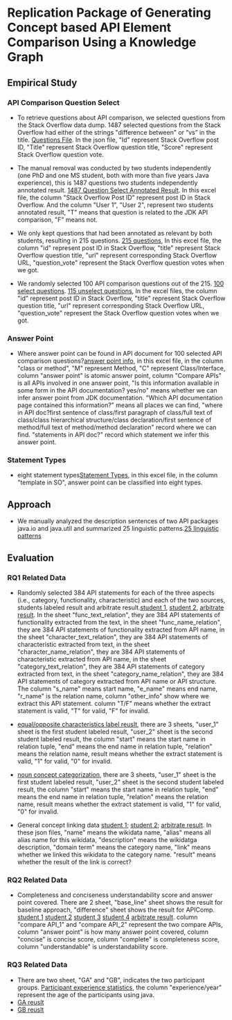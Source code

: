 # Replication Package of Generating Concept based API Element Comparison Using a Knowledge Graph

## Empirical Study

### API Comparison Question Select

- To retrieve questions about API comparison, we selected questions from the Stack Overflow data dump. 1487 selected questions from the Stack Overflow had either of the strings "difference between" or “vs” in the title. [Questions File](https://github.com/ICSE2020APIComp/ICSE2020APIComp.github.io/blob/master/question_select/1487_all_questions.json). In the json file, "Id" represent Stack Overflow post ID, "Title" represent Stack Overflow question title, "Score" represent Stack Overflow question vote.


- The manual removal was conducted by two students independently (one PhD and one MS student, both with more than five years Java experience), this is 1487 questions two students independently annotated result. [1487 Question Select Annotated Result](https://github.com/ICSE2020APIComp/ICSE2020APIComp.github.io/blob/master/question_select/1487_Question_Select_annotated_result.xlsx). In this excel file, the column "Stack Overflow Post ID" represent post ID in Stack Overflow. And the column "User 1", "User 2", represent two students annotated result, "T" means that question is related to the JDK API comparison, "F" means not.

- We only kept questions that had been annotated as relevant by both students, resulting in 215 questions. [215 questions](https://github.com/ICSE2020APIComp/ICSE2020APIComp.github.io/blob/master/question_select/215_questions), In this excel file, the column "id" represent post ID in Stack Overflow, "title" represent Stack Overflow question title, "url" represent corresponding Stack Overflow URL, "question_vote" represent the Stack Overflow question votes when we got.

- We randomly selected 100 API comparison questions out of the 215. [100 select questions](https://github.com/ICSE2020APIComp/ICSE2020APIComp.github.io/blob/master/question_select/100_select_question.xlsx). [115 unselect questions](https://github.com/ICSE2020APIComp/ICSE2020APIComp.github.io/blob/master/question_select/115_unselect_question.xlsx), In the excel files, the column "id" represent post ID in Stack Overflow, "title" represent Stack Overflow question title, "url" represent corresponding Stack Overflow URL, "question_vote" represent the Stack Overflow question votes when we got.


### Answer Point

- Where answer point can be found in API document for 100 selected API comparison questions?[answer point info](https://github.com/ICSE2020APIComp/ICSE2020APIComp.github.io/blob/master/question_select/answer_point.xlsx), in this excel file, in the column "class or method", "M" represent Method, "C" represent Class/Interface, column "answer point" is atomic answer point, column "Compare APIs" is all APIs involved in one answer point, "Is this information available in some form in the API documentation? yes/no" means whether we can infer answer point from JDK documentation. "Which API documentation page contained this information?" means all places we can find, "where in API doc?first sentence of class/first paragraph of class/full text of class/class hierarchical structure/class declaration/first sentence of method/full text of method/method declaration" record where we can find. "statements in API doc?" record which statement we infer this answer point.

### Statement Types

- eight statement types[Statement Types](https://github.com/ICSE2020APIComp/ICSE2020APIComp.github.io/blob/master/classification_of_knowledge_types.xlsx), in this excel file, in the column "template in SO", answer point can be classified into eight types.


## Approach

- We manually analyzed the description sentences of two API packages java.io and java.util and summarized 25 linguistic patterns.[25 linguistic patterns](https://github.com/ICSE2020APIComp/ICSE2020APIComp.github.io/blob/master/template/template.md)

## Evaluation
### RQ1 Related Data
- Randomly selected 384 API statements for each of the three aspects (i.e., category, functionality, characteristic) and each of the two sources, students labeled result and arbitrate result.[student 1](https://github.com/ICSE2020APIComp/ICSE2020APIComp.github.io/blob/master/RQ1/extract_relations_Integration_user_1.xlsx), [student 2](https://github.com/ICSE2020APIComp/ICSE2020APIComp.github.io/blob/master/RQ1/extract_relations_integration_user_2.xlsx), [arbitrate result](https://github.com/ICSE2020APIComp/ICSE2020APIComp.github.io/blob/master/RQ1/extract_relations_Integration_arbitrate.xlsx). In the sheet "func_text_relation", they are 384 API statements of functionality extracted from the text, in the sheet "func_name_relation", they are 384 API statements of functionality extracted from API name, in the sheet "character_text_relation", they are 384 API statements of characteristic extracted from text, in the sheet "character_name_relation", they are 384 API statements of characteristic extracted from API name, in the sheet "category_text_relation", they are 384 API statements of category extracted from text, in the sheet "category_name_relation", they are 384 API statements of category extracted from API name or API structure. The column "s_name" means start name, "e_name" means end name, "r_name" is the relation name, column "other_info" show where we extract this API statement. column "T/F" means whether the extract statement is valid, "T" for valid, "F" for invalid.  

- [equal/opposite characteristics label reuslt](https://github.com/ICSE2020APIComp/ICSE2020APIComp.github.io/blob/master/RQ1/384_synonyms_antonym_arbitrate.xlsx), there are 3 sheets, "user_1" sheet is the first student labeled result, "user_2" sheet is the second student labeled result, the column "start" means the start name in relation tuple, "end" means the end name in relation tuple, "relation" means the relation name, result means whether the extract statement is valid, "1" for valid, "0" for invalid.  

- [noun concept categorization](https://github.com/ICSE2020APIComp/ICSE2020APIComp.github.io/blob/master/RQ1/384_np_suffix_prefix_with_arbitrate.xlsx), there are 3 sheets, "user_1" sheet is the first student labeled result, "user_2" sheet is the second student labeled result, the column "start" means the start name in relation tuple, "end" means the end name in relation tuple, "relation" means the relation name, result means whether the extract statement is valid, "1" for valid, "0" for invalid.


- General concept linking data [student 1](https://github.com/ICSE2020APIComp/ICSE2020APIComp.github.io/blob/master/RQ1/384_random_select_wikidata_1.json); [student 2](https://github.com/ICSE2020APIComp/ICSE2020APIComp.github.io/blob/master/RQ1/384_random_select_wikidata_2.json); [arbitrate result](https://github.com/ICSE2020APIComp/ICSE2020APIComp.github.io/blob/master/RQ1/384_random_select_wikidata_Arbitrate.json). In these json files, "name" means the wikidata name, "alias" means all alias name for this wikidata, "description" means the wikidatga description, "domain term" means the category name, "link" means whether we linked this wikidata to the category name. "result" means whether the result of the link is correct?

### RQ2 Related Data
- Completeness and conciseness understandability score and answer point covered. There are 2 sheet, "base_line" sheet shows the result for baseline approach, "difference" sheet shows the result for APIComp. [student 1](https://github.com/ICSE2020APIComp/ICSE2020APIComp.github.io/blob/master/RQ2/rq_2_1.xlsx) [student 2](https://github.com/ICSE2020APIComp/ICSE2020APIComp.github.io/blob/master/RQ2/rq_2_2.xlsx) [student 3](https://github.com/ICSE2020APIComp/ICSE2020APIComp.github.io/blob/master/RQ2/rq_2_3.xlsx) [student 4](https://github.com/ICSE2020APIComp/ICSE2020APIComp.github.io/blob/master/RQ2/rq_2_4.xlsx) [arbitrate result](https://github.com/ICSE2020APIComp/ICSE2020APIComp.github.io/blob/master/RQ2/RQ2_Arbitrate.xlsx). column "compare API_1" and "compare API_2" represent the two compare APIs, column "answer point" is how many answer point covered, column "concise" is concise score, column "complete" is completeness score, column "understandable" is understandability score.


### RQ3 Related Data
- There are two sheet, "GA" and "GB", indicates the two participant groups. [Participant experience statistics](https://github.com/ICSE2020APIComp/ICSE2020APIComp.github.io/blob/master/RQ3/experience.xlsx), the column "experience/year" represent the age of the participants using java.
- [GA reuslt](https://github.com/ICSE2020APIComp/ICSE2020APIComp.github.io/blob/master/RQ3/result/GA/) 
- [GB reuslt](https://github.com/ICSE2020APIComp/ICSE2020APIComp.github.io/blob/master/RQ3/result/GB/)
